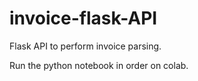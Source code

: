 # invoice-flask-API
Flask API to perform invoice parsing.

Run the python notebook in order on colab.
